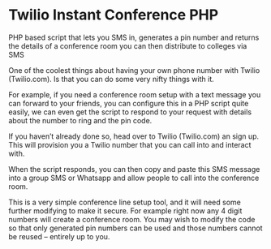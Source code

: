 Twilio Instant Conference PHP
==========================

PHP based script that lets you SMS in, generates a pin number and returns the details of a conference room you can then distribute to colleges via SMS

One of the coolest things about having your own phone number with Twilio (Twilio.com). Is that you can do some very nifty things with it.

For example, if you need a conference room setup with a text message you can forward to your friends, you can configure this in a PHP script quite easily, we can even get the script to respond to your request with details about the number to ring and the pin code.

If you haven’t already done so, head over to Twilio (Twilio.com) an sign up. This will provision you a Twilio number that you can call into and interact with.

When the script responds, you can then copy and paste this SMS message into a group SMS or Whatsapp and allow people to call into the conference room.

This is a very simple conference line setup tool, and it will need some further modifying to make it secure. For example right now any 4 digit numbers will create a conference room. You may wish to modify the code so that only generated pin numbers can be used and those numbers cannot be reused – entirely up to you.
